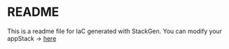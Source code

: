 # README
This is a readme file for IaC generated with StackGen.
You can modify your appStack -> [here](http://main.dev.stackgen.com/appstacks/e63ed728-8343-4c71-9be7-ee3ec5f876e0)
